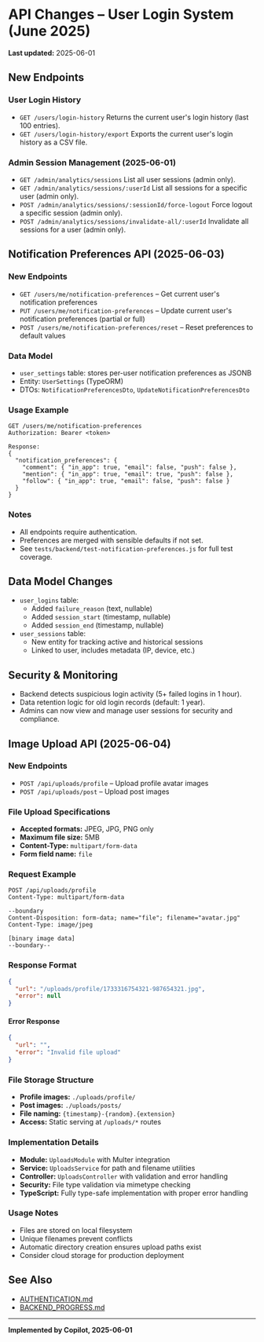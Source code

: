 # API Changes – User Login System (June 2025)

**Last updated:** 2025-06-01

## New Endpoints

### User Login History

- `GET /users/login-history`
  Returns the current user's login history (last 100 entries).
- `GET /users/login-history/export`
  Exports the current user's login history as a CSV file.

### Admin Session Management (2025-06-01)

- `GET /admin/analytics/sessions`
  List all user sessions (admin only).
- `GET /admin/analytics/sessions/:userId`
  List all sessions for a specific user (admin only).
- `POST /admin/analytics/sessions/:sessionId/force-logout`
  Force logout a specific session (admin only).
- `POST /admin/analytics/sessions/invalidate-all/:userId`
  Invalidate all sessions for a user (admin only).

## Notification Preferences API (2025-06-03)

### New Endpoints

- `GET /users/me/notification-preferences` – Get current user's notification preferences
- `PUT /users/me/notification-preferences` – Update current user's notification preferences (partial or full)
- `POST /users/me/notification-preferences/reset` – Reset preferences to default values

### Data Model

- `user_settings` table: stores per-user notification preferences as JSONB
- Entity: `UserSettings` (TypeORM)
- DTOs: `NotificationPreferencesDto`, `UpdateNotificationPreferencesDto`

### Usage Example

```http
GET /users/me/notification-preferences
Authorization: Bearer <token>

Response:
{
  "notification_preferences": {
    "comment": { "in_app": true, "email": false, "push": false },
    "mention": { "in_app": true, "email": true, "push": false },
    "follow": { "in_app": true, "email": false, "push": false }
  }
}
```

### Notes

- All endpoints require authentication.
- Preferences are merged with sensible defaults if not set.
- See `tests/backend/test-notification-preferences.js` for full test coverage.

## Data Model Changes

- `user_logins` table:
  - Added `failure_reason` (text, nullable)
  - Added `session_start` (timestamp, nullable)
  - Added `session_end` (timestamp, nullable)
- `user_sessions` table:
  - New entity for tracking active and historical sessions
  - Linked to user, includes metadata (IP, device, etc.)

## Security & Monitoring

- Backend detects suspicious login activity (5+ failed logins in 1 hour).
- Data retention logic for old login records (default: 1 year).
- Admins can now view and manage user sessions for security and compliance.

## Image Upload API (2025-06-04)

### New Endpoints

- `POST /api/uploads/profile` – Upload profile avatar images
- `POST /api/uploads/post` – Upload post images

### File Upload Specifications

- **Accepted formats:** JPEG, JPG, PNG only
- **Maximum file size:** 5MB
- **Content-Type:** `multipart/form-data`
- **Form field name:** `file`

### Request Example

```http
POST /api/uploads/profile
Content-Type: multipart/form-data

--boundary
Content-Disposition: form-data; name="file"; filename="avatar.jpg"
Content-Type: image/jpeg

[binary image data]
--boundary--
```

### Response Format

```json
{
  "url": "/uploads/profile/1733316754321-987654321.jpg",
  "error": null
}
```

#### Error Response

```json
{
  "url": "",
  "error": "Invalid file upload"
}
```

### File Storage Structure

- **Profile images:** `./uploads/profile/`
- **Post images:** `./uploads/posts/`
- **File naming:** `{timestamp}-{random}.{extension}`
- **Access:** Static serving at `/uploads/*` routes

### Implementation Details

- **Module:** `UploadsModule` with Multer integration
- **Service:** `UploadsService` for path and filename utilities
- **Controller:** `UploadsController` with validation and error handling
- **Security:** File type validation via mimetype checking
- **TypeScript:** Fully type-safe implementation with proper error handling

### Usage Notes

- Files are stored on local filesystem
- Unique filenames prevent conflicts
- Automatic directory creation ensures upload paths exist
- Consider cloud storage for production deployment

## See Also

- [AUTHENTICATION.md](./AUTHENTICATION.md)
- [BACKEND_PROGRESS.md](./BACKEND_PROGRESS.md)

---

**Implemented by Copilot, 2025-06-01**
